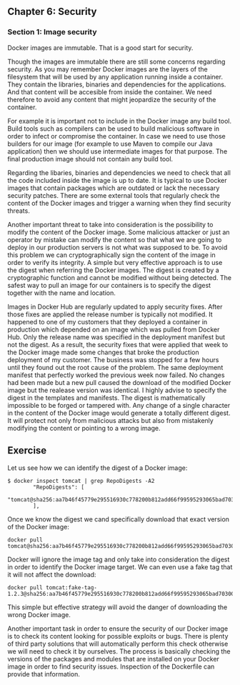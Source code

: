 ## Chapter 6: Security

### Section 1: Image security

Docker images are immutable. That is a good start for security. 

Though the images are immutable there are still some concerns regarding security.
As you may remember Docker images are the layers of the filesystem that will be used by any application running inside a container.
They contain the libraries, binaries and dependencies for the applications.
And that content will be accesible from inside the container.
We need therefore to avoid any content that might jeopardize the security of the container.

For example it is important not to include in the Docker image any build tool.
Build tools such as compilers can be used to build malicious software in order to infect or compromise the container.
In case we need to use those builders for our image (for example to use Maven to compile our Java application) then we should use intermediate images for that purpose.
The final production image should not contain any build tool.

Regarding the libaries, binaries and dependencies we need to check that all the code included inside the image is up to date. 
It is typical to use Docker images that contain packages which are outdated or lack the necessary security patches.
There are some external tools that regularly check the content of the Docker images and trigger a warning when they find security threats.

Another important threat to take into consideration is the possibility to modify the content of the Docker image.
Some malicious attacker or just an operator by mistake can modify the content so that what we are going to deploy in our production servers is not what was supposed to be.
To avoid this problem we can cryptographically sign the content of the image in order to verify its integrity.
A simple but very effective approach is to use the digest when referring the Docker images.
The digest is created by a cryptographic function and cannot be modified without being detected.
The safest way to pull an image for our containers is to specify the digest together with the name and location.

Images in Docker Hub are regularly updated to apply security fixes. 
After those fixes are applied the release number is typically not modified.
It happened to one of my customers that they deployed a container in production which depended on an image which was pulled from Docker Hub.
Only the release name was specified in the deployment manifest but not the digest.
As a result, the security fixes that were applied that week to the Docker image made some changes that broke the production deployment of my customer.
The business was stopped for a few hours until they found out the root cause of the problem.
The same deployment manifest that perfectly worked the previous week now failed.
No changes had been made but a new pull caused the download of the modified Docker image but the realease version was identical.
I highly advise to specify the digest in the templates and manifests.
The digest is mathematically impossible to be forged or tampered with.
Any change of a single character in the content of the Docker image would generate a totally different digest.
It will protect not only from malicious attacks but also from mistakenly modifying the content or pointing to a wrong image.

## Exercise

Let us see how we can identify the digest of a Docker image:
```
$ docker inspect tomcat | grep RepoDigests -A2
        "RepoDigests": [
            "tomcat@sha256:aa7b46f45779e295516930c778200b812add66f99595293065bad7030091f6ca"
        ],
```
Once we know the digest we cand specifically download that exact version of the Docker image:
```
docker pull tomcat@sha256:aa7b46f45779e295516930c778200b812add66f99595293065bad7030091f6ca
```

Docker will ignore the image tag and only take into consideration the digest in order to identify the Docker image target.
We can even use a fake tag that it will not affect the download:
```
docker pull tomcat:fake-tag-1.2.3@sha256:aa7b46f45779e295516930c778200b812add66f99595293065bad7030091f6ca
```

This simple but effective strategy will avoid the danger of downloading the wrong Docker image.

Another important task in order to ensure the security of our Docker image is to check its content looking for possible exploits or bugs.
There is plenty of third party solutions that will automatically perform this check otherwise we will need to check it by ourselves.
The process is basically checking the versions of the packages and modules that are installed on your Docker image in order to find security issues.
Inspection of the Dockerfile can provide that information.
